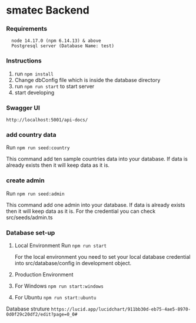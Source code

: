 # smatec Backend

### Requirements

```
  node 14.17.0 (npm 6.14.13) & above
  Postgresql server (Database Name: test)
```

### Instructions

1. run `npm install`
2. Change dbConfig file which is inside the database directory
3. run `npm run start` to start server
4. start developing

### Swagger UI

`http://localhost:5001/api-docs/`

### add country data
Run `npm run seed:country`

This command add ten sample countries data into your database. If data is already exists then it will keep data as it is.

### create admin
Run `npm run seed:admin`

This command add one admin into your database. If data is already exists then it will keep data as it is. For the credential you can check src/seeds/admin.ts
### Database set-up

1. Local Environment
   Run `npm run start`

   For the local environment you need to set your local database credential into src/database/config in development object.

2. Production Environment
  1. For Windows `npm run start:windows` 
  2. For Ubuntu  `npm run start:ubuntu`

  Database struture `https://lucid.app/lucidchart/911bb30d-eb75-4ae5-8970-0d0f29c20df2/edit?page=0_0#`